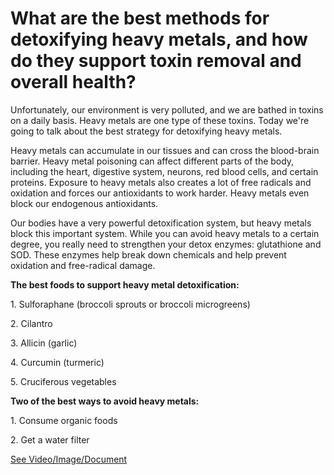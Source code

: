 # What are the best methods for detoxifying heavy metals, and how do they support toxin removal and overall health?

Unfortunately, our environment is very polluted, and we are bathed in toxins on a daily basis. Heavy metals are one type of these toxins. Today we're going to talk about the best strategy for detoxifying heavy metals.

Heavy metals can accumulate in our tissues and can cross the blood-brain barrier. Heavy metal poisoning can affect different parts of the body, including the heart, digestive system, neurons, red blood cells, and certain proteins. Exposure to heavy metals also creates a lot of free radicals and oxidation and forces our antioxidants to work harder. Heavy metals even block our endogenous antioxidants.

Our bodies have a very powerful detoxification system, but heavy metals block this important system. While you can avoid heavy metals to a certain degree, you really need to strengthen your detox enzymes: glutathione and SOD. These enzymes help break down chemicals and help prevent oxidation and free-radical damage.

**The best foods to support heavy metal detoxification:**

1\. Sulforaphane (broccoli sprouts or broccoli microgreens)

2\. Cilantro

3\. Allicin (garlic)

4\. Curcumin (turmeric)

5\. Cruciferous vegetables

**Two of the best ways to avoid heavy metals:**

1\. Consume organic foods

2\. Get a water filter

 [See Video/Image/Document](https://hls-player.drberg.com/asset?path=migrated-assets/fixed-feb-27th-heavy-metals)